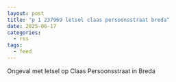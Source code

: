 ```yaml
---
layout: post
title: "p 1 237969 letsel claas persoonsstraat breda"
date: 2025-06-17
categories: 
  - rss
tags: 
  - feed
---
```


Ongeval met letsel op Claas Persoonsstraat in Breda
